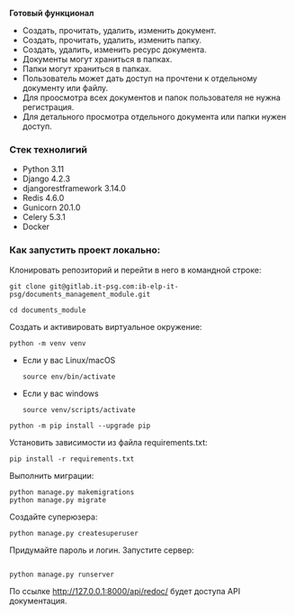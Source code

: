 **Готовый функционал**
* Создать, прочитать, удалить, изменить документ.
* Создать, прочитать, удалить, изменить папку.
* Создать, удалить, изменить ресурс документа.
* Документы могут храниться в папках.
* Папки могут храниться в папках.
* Пользователь может дать доступ на прочтени к отдельному документу или файлу.
* Для проосмотра всех документов и папок пользователя не нужна регистрация.
* Для детального просмотра отдельного документа или папки нужен доступ.

### Стек технолигий
* Python 3.11
* Django 4.2.3
* djangorestframework 3.14.0
* Redis 4.6.0
* Gunicorn 20.1.0
* Celery 5.3.1
* Docker

### Как запустить проект локально:

Клонировать репозиторий и перейти в него в командной строке:

```
git clone git@gitlab.it-psg.com:ib-elp-it-psg/documents_management_module.git
```

```
cd documents_module
```

Cоздать и активировать виртуальное окружение:

```
python -m venv venv
```

* Если у вас Linux/macOS

    ```
    source env/bin/activate
    ```

* Если у вас windows

    ```
    source venv/scripts/activate
    ```

```
python -m pip install --upgrade pip
```

Установить зависимости из файла requirements.txt:

```
pip install -r requirements.txt
```

Выполнить миграции:

```
python manage.py makemigrations
python manage.py migrate
```

Создайте суперюзера:

```
python manage.py createsuperuser
```

Придумайте пароль и логин. 
Запустите сервер:

```

python manage.py runserver

```

По ссылке http://127.0.0.1:8000/api/redoc/ будет доступа API документация.
